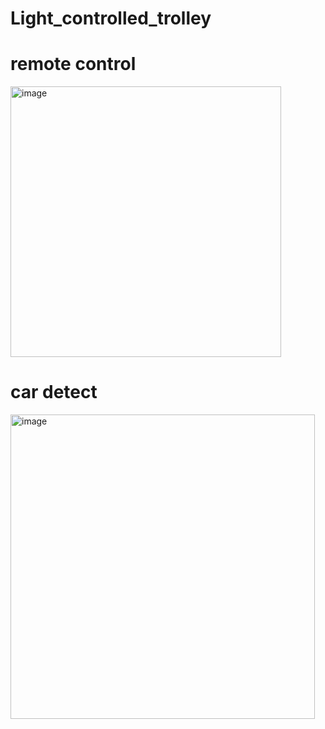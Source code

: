 # Light_controlled_trolley

# remote control
<img width="433" alt="image" src="https://user-images.githubusercontent.com/76482356/163682568-d7e75106-21f1-411d-b4ca-8e4e44408f57.png">

# car detect
<img width="487" alt="image" src="https://user-images.githubusercontent.com/76482356/163682599-f2d766f2-584f-4c26-9b2f-6d54ad774746.png">


